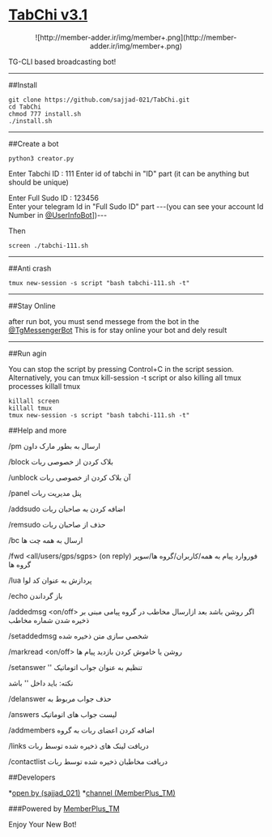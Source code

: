 # [TabChi v3.1](https://telegram.me/MemberPlus_tm)

<p align="center"> ![http://member-adder.ir/img/member+.png](http://member-adder.ir/img/member+.png)

TG-CLI based broadcasting bot!

* * * * *

  ##Install

```
git clone https://github.com/sajjad-021/TabChi.git
cd TabChi
chmod 777 install.sh
./install.sh
```

***
 
   ##Create a bot

```
python3 creator.py
```         

Enter Tabchi ID : 111
Enter id of tabchi in "ID" part (it can be anything but should be unique)

Enter Full Sudo ID : 123456    
Enter your telegram Id in "Full Sudo ID" part
---(you can see your account Id Number in [@UserInfoBot](https://telegram.me/userinfobot)])---

Then

```
screen ./tabchi-111.sh
```

*** 
         
 ##Anti crash

```
tmux new-session -s script "bash tabchi-111.sh -t"
```

***

  ##Stay Online

after run bot, you must send messege from the bot in the [@TgMessengerBot](https://telegram.me/TgMessengerBot)
This is for stay online your bot and dely result 

***    

   ##Run agin

You can stop the script by pressing Control+C in the script session. Alternatively, you can tmux kill-session -t script or also killing all tmux processes killall tmux

```
killall screen
killall tmux
tmux new-session -s script "bash tabchi-111.sh -t"
```

  ##Help and more

/pm <userid> <text>
ارسال <text> به <userid> بطور مارک داون

/block <userid>
بلاک کردن <userid> از خصوصی ربات

/unblock <userid>
آن بلاک کردن <userid> از خصوصی ربات

/panel
پنل مدیریت ربات

/addsudo <userid>
اضافه کردن <userid> به صاحبان ربات

/remsudo <userid>
حذف <userid> از صاحبان ربات

/bc <text>
ارسال <text> به همه چت ها

/fwd <all/users/gps/sgps> (on reply)
فوروارد پیام به همه/کاربران/گروه ها/سوپر گروه ها

/lua <str>
پردازش <str> به عنوان کد لوا

/echo <text>
باز گرداندن <text>

/addedmsg <on/off>
اگر روشن باشد بعد ازارسال مخاطب در گروه پیامی مبنی بر ذخیره شدن شماره مخاطب

/setaddedmsg <text>
شخصی سازی متن ذخیره شده

/markread <on/off>
⁧روشن یا خاموش کردن بازدید پیام ها

/setanswer '<word>'  <text>
تنظیم <text> به عنوان جواب اتوماتیک <word>

 نکته:‌<word> باید داخل '' باشد

/delanswer <word>
حذف جواب مربوط به <word>

/answers
لیست جواب های اتوماتیک

/addmembers
اضافه کردن اعضای ربات به گروه

/links
دریافت لینک های ذخیره شده توسط ربات

/contactlist
دریافت مخاطبان ذخیره شده توسط ربات


##Developers

*[open by (sajjad_021)](https://telegram.me/sajjad_021)
*[channel (MemberPlus_TM)](https://telegram.me/MemberPlus_TM)

###Powered by [MemberPlus_TM](https://telegram.me/MemberPlus_TM)

Enjoy Your New Bot!
